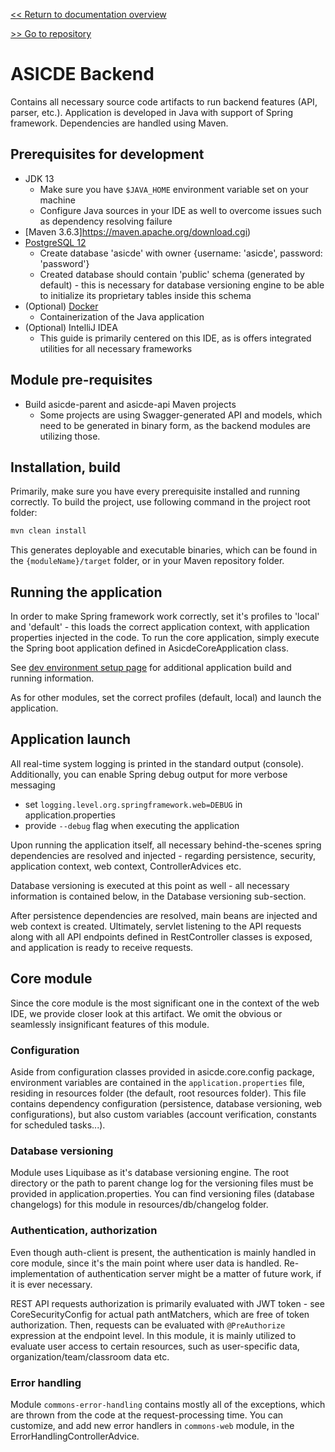 [<< Return to documentation overview](README.md)

[>> Go to repository](https://github.com/ASICDE/asicde-frontend)

# ASICDE Backend

Contains all necessary source code artifacts to run backend features (API, parser, etc.). Application is developed in Java with support of Spring framework. Dependencies are handled using Maven.

## Prerequisites for development

- JDK 13
    - Make sure you have `$JAVA_HOME` environment variable set on your machine
    - Configure Java sources in your IDE as well to overcome issues such as dependency resolving failure 
- [Maven 3.6.3]https://maven.apache.org/download.cgi)
- [PostgreSQL 12](https://www.postgresql.org/download/)  
    - Create database 'asicde' with owner {username: 'asicde', password: 'password'}
    - Created database should contain 'public' schema (generated by default) - this is necessary for database versioning engine to be able to initialize its proprietary tables inside this schema
- (Optional) [Docker](https://www.docker.com/)
    - Containerization of the Java application
- (Optional) IntelliJ IDEA 
    - This guide is primarily centered on this IDE, as is offers integrated utilities for all necessary frameworks

## Module pre-requisites
- Build asicde-parent and asicde-api Maven projects 
    - Some projects are using Swagger-generated API and models, which need to be generated in binary form, as the backend modules are utilizing those. 

## Installation, build

Primarily, make sure you have every prerequisite installed and running correctly. 
To build the project, use following command in the project root folder:

```bash
mvn clean install 
```
This generates deployable and executable binaries, which can be found in the `{moduleName}/target` folder, or in your Maven repository folder.

## Running the application

In order to make Spring framework work correctly, set it's profiles to 'local' and 'default' - this loads the correct application context, with application properties injected in the code. 
To run the core application, simply execute the Spring boot application defined in AsicdeCoreApplication class. 

See [dev environment setup page](https://github.com/ASICDE/documentation/blob/master/dev-environment-setup.md) for additional application build and running information.

As for other modules, set the correct profiles (default, local) and launch the application. 

## Application launch

All real-time system logging is printed in the standard output (console). Additionally, you can enable Spring debug output for more verbose messaging
- set `logging.level.org.springframework.web=DEBUG` in application.properties
- provide `--debug` flag when executing the application 

Upon running the application itself, all necessary behind-the-scenes spring dependencies are resolved and injected - regarding persistence, security, application context, web context, ControllerAdvices etc. 

Database versioning is executed at this point as well - all necessary information is contained below, in the Database versioning sub-section.

After persistence dependencies are resolved, main beans are injected and web context is created. Ultimately, servlet listening to the API requests along with all API endpoints defined in RestController classes is exposed, and application is ready to receive requests.

## Core module 

Since the core module is the most significant one in the context of the web IDE, we provide closer look at this artifact. We omit the obvious or seamlessly insignificant features of this module.

### Configuration

Aside from configuration classes provided in asicde.core.config package, environment variables are contained in the `application.properties` file, residing in resources folder (the default, root resources folder). This file contains dependency configuration (persistence, database versioning, web configurations), but also custom variables (account verification, constants for scheduled tasks...). 

### Database versioning

Module uses Liquibase as it's database versioning engine. The root directory or the path to parent change log for the versioning files must be provided in application.properties. You can find versioning files (database changelogs) for this module in resources/db/changelog folder.

### Authentication, authorization

Even though auth-client is present, the authentication is mainly handled in core module, since it's the main point where user data is handled. Re-implementation of authentication server might be a matter of future work, if it is ever necessary.

REST API requests authorization is primarily evaluated with JWT token - see CoreSecurityConfig for actual path antMatchers, which are free of token authorization. Then, requests can be evaluated with `@PreAuthorize` expression at the endpoint level. In this module, it is mainly utilized to evaluate user access to certain resources, such as user-specific data, organization/team/classroom data etc.

### Error handling
Module `commons-error-handling` contains mostly all of the exceptions, which are thrown from the code at the request-processing time. You can customize, and add new error handlers in `commons-web` module, in the ErrorHandlingControllerAdvice.
